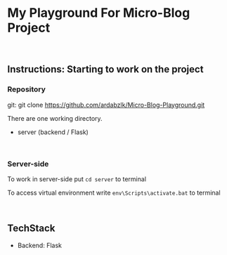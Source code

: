 # My Playground For Micro-Blog Project
<br>

## Instructions: Starting to work on the project

### Repository 

git: git clone https://github.com/ardabzlk/Micro-Blog-Playground.git

There are one working directory.

* server (backend / Flask)

<br>

### Server-side

To work in server-side put `cd server` to terminal

To access virtual environment write `env\Scripts\activate.bat` to terminal

<br>

## TechStack

* Backend: Flask